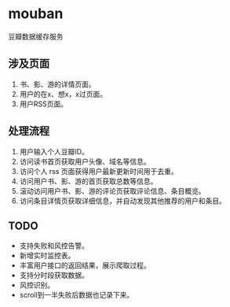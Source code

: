 # mouban

豆瓣数据缓存服务

## 涉及页面

1. 书、影、游的详情页面。
2. 用户的在x、想x，x过页面。
3. 用户RSS页面。

## 处理流程

1. 用户输入个人豆瓣ID。
2. 访问读书首页获取用户头像、域名等信息。
3. 访问个人 rss 页面获得用户最新更新时间用于去重。
4. 访问用户书、影、游的首页获取总数等信息。
5. 滚动访问用户书、影、游的评论页获取评论信息、条目概览。
6. 访问条目详情页获取详细信息，并自动发现其他推荐的用户和条目。

## TODO
* 支持失败和风控告警。
* 新增实时监控表。
* 丰富用户接口的返回结果，展示爬取过程。
* 支持分时段获取数据。
* 风控识别。
* scroll到一半失败后数据也记录下来。
